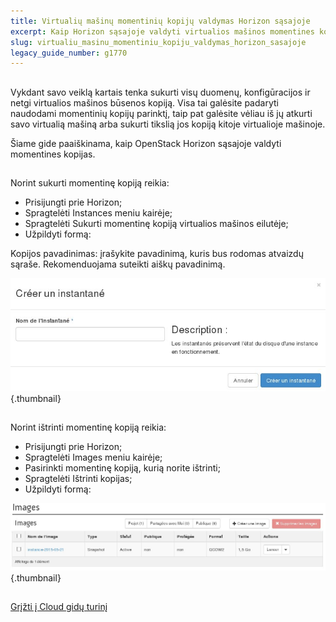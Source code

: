 ```yaml
---
title: Virtualių mašinų momentinių kopijų valdymas Horizon sąsajoje
excerpt: Kaip Horizon sąsajoje valdyti virtualios mašinos momentines kopijas.
slug: virtualiu_masinu_momentiniu_kopiju_valdymas_horizon_sasajoje
legacy_guide_number: g1770
---
```



## 
Vykdant savo veiklą kartais tenka sukurti visų duomenų, konfigūracijos ir netgi virtualios mašinos būsenos kopiją. Visa tai galėsite padaryti naudodami momentinių kopijų parinktį, taip pat galėsite vėliau iš jų atkurti savo virtualią mašiną arba sukurti tikslią jos kopiją kitoje virtualioje mašinoje.

Šiame gide paaiškinama, kaip OpenStack Horizon sąsajoje valdyti momentines kopijas.


## 
Norint sukurti momentinę kopiją reikia:


- Prisijungti prie Horizon;
- Spragtelėti Instances meniu kairėje;
- Spragtelėti Sukurti momentinę kopiją virtualios mašinos eilutėje;
- Užpildyti formą:


Kopijos pavadinimas: įrašykite pavadinimą, kuris bus rodomas atvaizdų sąraše. Rekomenduojama suteikti aiškų pavadinimą.

![Momentinės kopijos kūrimo forma](images/img_2617.jpg){.thumbnail}


## 
Norint ištrinti momentinę kopiją reikia:


- Prisijungti prie Horizon;
- Spragtelėti Images meniu kairėje;
- Pasirinkti momentinę kopiją, kurią norite ištrinti;
- Spragtelėti Ištrinti kopijas;
- Užpildyti formą:



![Momentinės kopijos šalinimo forma](images/img_2618.jpg){.thumbnail}


## 
[Grįžti į Cloud gidų turinį]({legacy}1785)

